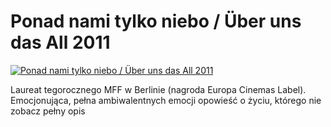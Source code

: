 Ponad nami tylko niebo / Über uns das All 2011 
=============
[![Ponad nami tylko niebo / Über uns das All 2011 ](http://vidos.pl/images/player.gif)](http://vidos.pl/ponad-nami-tylko-niebo-ber-uns-das-all-2011)

 Laureat tegorocznego MFF w Berlinie (nagroda Europa Cinemas Label). Emocjonująca, pełna ambiwalentnych emocji opowieść o życiu, którego nie zobacz pełny opis
